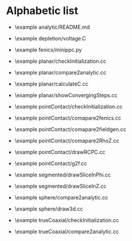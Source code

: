 # Alphabetic list

- \example analytic/README.md

- \example depletion/voltage.C

- \example fenics/minippc.py

- \example planar/checkInitialization.cc
- \example planar/compare2analytic.cc
- \example planar/calculateC.cc
- \example planar/showConvergingSteps.cc

- \example pointContact/checkInitialization.cc
- \example pointContact/comapare2fenics.cc
- \example pointContact/comapare2fieldgen.cc
- \example pointContact/comapare2RhoZ.cc
- \example pointContact/drawRCPC.cc
- \example pointContact/g2f.cc

- \example segmented/drawSliceInPhi.cc
- \example segmented/drawSliceInZ.cc

- \example sphere/compare2analytic.cc
- \example sphere/draw3d.cc

- \example trueCoaxial/checkInitialization.cc
- \example trueCoaxial/compare2analytic.cc
